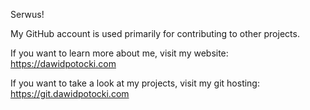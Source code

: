 Serwus!

My GitHub account is used primarily for contributing to other projects.

If you want to learn more about me, visit my website:\
https://dawidpotocki.com

If you want to take a look at my projects, visit my git hosting:\
https://git.dawidpotocki.com
